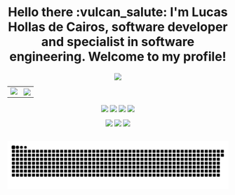 <div align="center">
<h1>Hello there :vulcan_salute: I'm Lucas Hollas de Cairos, software developer and specialist in software engineering. Welcome to my profile!</h1>
 
<table>
  <tr>
    <td><img src="https://github-readme-stats-sigma-fivevercel.app/api?username=lucashollas&show_icons=true&theme=yeblu&locale=en"/></td>
   <img align="center" src="https://github-readme-stats-sigma-five.vercel.app/api/top-langs/?username=YulietM&theme=react&line_height=40&hide=css"/>
    <td><img align="center" src="https://github-readme-streak-stats.herokuapp.com/?user=lucashollas&theme=yeblu"/></td>
  </tr>
</table>
  
</div>
<div align="left">
  <div align="center" style="display: inline_block;">
    <img align="center" src="https://img.shields.io/badge/iOS-000000?style=for-the-badge&logo=ios&logoColor=white">
    <img align="center" src="https://img.shields.io/badge/Swift-FA7343?style=for-the-badge&logo=swift&logoColor=white">
    <img align="center" src="https://img.shields.io/badge/JavaScript-323330?style=for-the-badge&logo=javascript&logoColor=F7DF1E">
    <img align="center" src="https://img.shields.io/badge/Angular-DD0031?style=for-the-badge&logo=angular&logoColor=white">
  </div>  
</div> 
<br>
  <div align="center" style="display: inline_block;">
  <a align="center" href="https://instagram.com/lucashollas" target="_blank"><img src="https://img.shields.io/badge/-Instagram-%23E4405F?style=for-the-badge&logo=instagram&logoColor=white" target="_blank"></a>
  <a align="center" href = "mailto:devlucashollas@gmail.com"><img src="https://img.shields.io/badge/-Gmail-%23333?style=for-the-badge&logo=gmail&logoColor=white" target="_blank"></a>
  <a align="center" href="https://www.linkedin.com/in/lucashollasdecairos/" target="_blank"><img src="https://img.shields.io/badge/-LinkedIn-%230077B5?style=for-the-badge&logo=linkedin&logoColor=white" target="_blank"></a> 
</div>
 
 <br>

  ![Snake animation](https://github.com/lucashollas/lucashollas/blob/output/github-contribution-grid-snake.svg)



